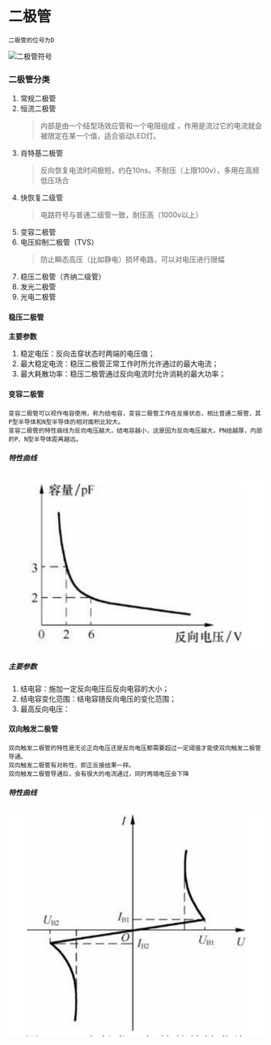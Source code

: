 # 二极管
	二极管的位号为D
![二极管符号](二极管符号.png)


### 二极管分类
1. 常规二极管
2. 恒流二极管
   > 内部是由一个结型场效应管和一个电阻组成 ，作用是流过它的电流就会被限定在某一个值，适合驱动LED灯。
3. 肖特基二极管
   > 反向恢复电流时间极短，约在10ns，不耐压（上限100v），多用在高频低压场合
4. 快恢复二级管
   > 电路符号与普通二级管一致，耐压高（1000v以上）
5. 变容二极管
6. 电压抑制二极管（TVS）
   > 防止瞬态高压（比如静电）损坏电路，可以对电压进行限幅
7. 稳压二极管（齐纳二级管）
9. 发光二极管
10. 光电二极管


#### 稳压二极管
**主要参数**
1. 稳定电压：反向击穿状态时两端的电压值；
2. 最大稳定电流：稳压二极管正常工作时所允许通过的最大电流；
3. 最大耗散功率：稳压二极管通过反向电流时允许消耗的最大功率；

#### 变容二极管
	变容二极管可以视作电容使用，称为结电容，变容二极管工作在反接状态，相比普通二极管，其P型半导体和N型半导体的相对面积比较大。
	变容二极管的特性曲线为反向电压越大，结电容越小，这是因为反向电压越大，PN结越厚，内部的P、N型半导体距离越远。
##### 特性曲线
![变容二极管特性曲线](./Picture/变容二极管特性曲线.png)
##### 主要参数
1. 结电容：施加一定反向电压后反向电容的大小；
2. 结电容变化范围：结电容随反向电压的变化范围；
3. 最高反向电压：


#### 双向触发二极管
	双向触发二极管的特性是无论正向电压还是反向电压都需要超过一定阈值才能使双向触发二极管导通。
	双向触发二极管有对称性，即正反接结果一样。
	双向触发二极管导通后，会有很大的电流通过，同时两端电压会下降
##### 特性曲线
![双向触发二极管特性曲线](./Picture/双向触发二极管特性曲线.png)